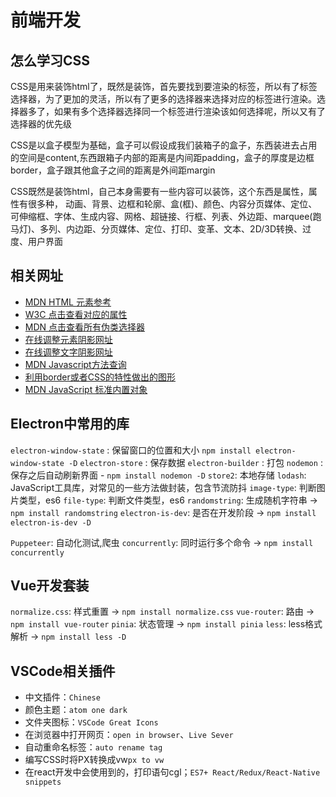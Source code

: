 # 前端开发

## 怎么学习CSS
CSS是用来装饰html了，既然是装饰，首先要找到要渲染的标签，所以有了标签选择器，为了更加的灵活，所以有了更多的选择器来选择对应的标签进行渲染。选择器多了，如果有多个选择器选择同一个标签进行渲染该如何选择呢，所以又有了选择器的优先级

CSS是以盒子模型为基础，盒子可以假设成我们装箱子的盒子，东西装进去占用的空间是content,东西跟箱子内部的距离是内间距padding，盒子的厚度是边框border，盒子跟其他盒子之间的距离是外间距margin

CSS既然是装饰html，自己本身需要有一些内容可以装饰，这个东西是属性，属性有很多种，
动画、背景、边框和轮廓、盒(框)、颜色、内容分页媒体、定位、可伸缩框、字体、生成内容、网格、超链接、行框、列表、外边距、marquee(跑马灯)、多列、内边距、分页媒体、定位、打印、变革、文本、2D/3D转换、过度、用户界面

## 相关网址
* [MDN HTML 元素参考](https://developer.mozilla.org/zh-CN/docs/Web/HTML/Element)
* [W3C 点击查看对应的属性](https://www.w3school.com.cn/cssref/index.asp#userinterface)
* [MDN 点击查看所有伪类选择器](https://developer.mozilla.org/zh-CN/docs/Web/CSS/Pseudo-classes)
* [在线调整元素阴影网址](https://html-css-js.com/css/generator/box-shadow/)  
* [在线调整文字阴影网址](https://html-css-js.com/css/generator/box-shadow/)
* [MDN Javascript方法查询](https://developer.mozilla.org/zh-CN/docs/Web/JavaScript)
* [利用border或者CSS的特性做出的图形](https://css-tricks.com/the-shapes-of-css/#top-of-site)
* [MDN JavaScript 标准内置对象](https://developer.mozilla.org/zh-CN/docs/Web/JavaScript/Reference/Global_Objects)

## Electron中常用的库
`electron-window-state` : 保留窗口的位置和大小  `npm install electron-window-state -D`
`electron-store` : 保存数据
`electron-builder` : 打包
`nodemon` : 保存之后自动刷新界面 - `npm install nodemon -D`
`store2`: 本地存储
`lodash`: JavaScript工具库，对常见的一些方法做封装，包含节流防抖
`image-type`: 判断图片类型，es6
`file-type`: 判断文件类型，es6
`randomstring`: 生成随机字符串 -> `npm install randomstring`
`electron-is-dev`: 是否在开发阶段 -> `npm install electron-is-dev -D`

`Puppeteer`: 自动化测试,爬虫
`concurrently`: 同时运行多个命令 -> `npm install concurrently`

## Vue开发套装
`normalize.css`: 样式重置 -> `npm install normalize.css`
`vue-router`: 路由 -> `npm install vue-router`
`pinia`: 状态管理 -> `npm install pinia`
`less`: less格式解析 -> `npm install less -D`

## VSCode相关插件
* 中文插件：`Chinese`
* 颜色主题：`atom one dark`
* 文件夹图标：`VSCode Great Icons`
* 在浏览器中打开网页：`open in browser`、`Live Sever`
* 自动重命名标签：`auto rename tag`
* 编写CSS时将PX转换成vw`px to vw`
* 在react开发中会使用到的，打印语句cgl；`ES7+ React/Redux/React-Native snippets`